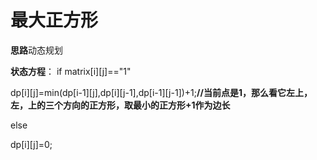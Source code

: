 # 最大正方形

**思路**动态规划


**状态方程**：
if matrix[i][j]=="1"

dp[i][j]=min(dp[i-1][j],dp[i][j-1],dp[i-1][j-1])+1;**//当前点是1，那么看它左上，左，上的三个方向的正方形，取最小的正方形+1作为边长**

else

dp[i][j]=0;